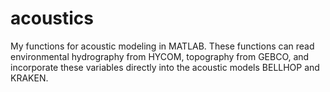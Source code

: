 # acoustics
My functions for acoustic modeling in MATLAB. These functions can read environmental hydrography from HYCOM, topography from GEBCO, and incorporate these variables directly into the acoustic models BELLHOP and KRAKEN.
